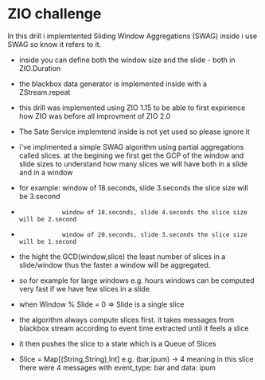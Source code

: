 # ZIO challenge

In this drill i implemtented Sliding Window Aggregations (SWAG)
inside i use SWAG so know it refers to it.

* inside you can define both the window size and the slide - both in ZIO.Duration

* the blackbox data generator is implemented inside with a ZStream.repeat

* this drill was implemented using ZIO 1.15 to be able to first expirience how ZIO was before all improvment of ZIO 2.0

* The Sate Service implemtend inside is not yet used so please ignore it 

* i've implmented a simple SWAG algorithm using partial aggregations called slices. 
  at the begining we first get the GCP of the window and slide sizes to understand how many slices we will have both in a slide and in a 
window

* for example:
                  window of 18.seconds, slide 3.seconds the slice size will be 3.second
*                 window of 18.seconds, slide 4.seconds the slice size will be 2.second
*                 window of 20.seconds, slide 3.seconds the slice size will be 1.second

* the hight the GCD(window,slice) the least number of slices in a slide/window thus the faster a window will be aggregated.
* so for example for large windows e.g. hours windows can be computed very fast if we have few slices in a slide.
* when Window % Slide = 0 => Slide is a single slice

* the algorithm always compute slices first. it takes messages from blackbox stream according to event time extracted until it feels a slice

* it then pushes the slice to a state which is a Queue of Slices
* Slice = Map[(String,String),Int] e.g. (bar,ipum) -> 4 meaning in this slice there were 4 messages with event_type: bar and data: ipum

